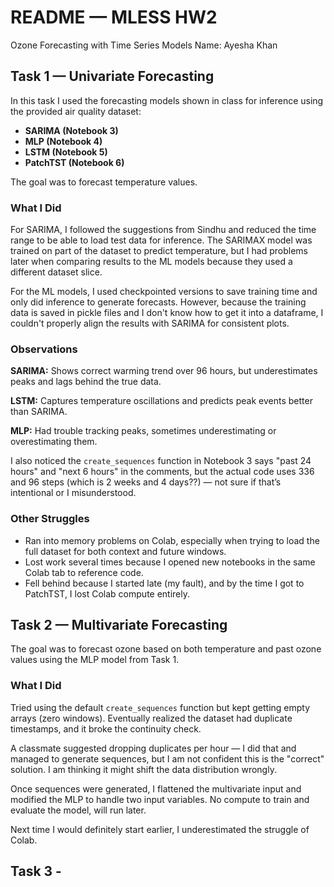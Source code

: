 # README — MLESS HW2

Ozone Forecasting with Time Series Models
Name: Ayesha Khan

## Task 1 — Univariate Forecasting

In this task I used the forecasting models shown in class for inference using the provided air quality dataset:

* **SARIMA (Notebook 3)**
* **MLP (Notebook 4)**
* **LSTM (Notebook 5)**
* **PatchTST (Notebook 6)**

The goal was to forecast temperature values.

### What I Did

For SARIMA, I followed the suggestions from Sindhu and reduced the time range to be able to load test data for inference. The SARIMAX model was trained on part of the dataset to predict temperature, but I had problems later when comparing results to the ML models because they used a different dataset slice.

For the ML models, I used checkpointed versions to save training time and only did inference to generate forecasts. However, because the training data is saved in pickle files and I don't know how to get it into a dataframe, I couldn't properly align the results with SARIMA for consistent plots.

### Observations

**SARIMA:** Shows correct warming trend over 96 hours, but underestimates peaks and lags behind the true data.

**LSTM:** Captures temperature oscillations and predicts peak events better than SARIMA.

**MLP:** Had trouble tracking peaks, sometimes underestimating or overestimating them.

I also noticed the `create_sequences` function in Notebook 3 says "past 24 hours" and "next 6 hours" in the comments, but the actual code uses 336 and 96 steps (which is 2 weeks and 4 days??) — not sure if that’s intentional or I misunderstood.

### Other Struggles

* Ran into memory problems on Colab, especially when trying to load the full dataset for both context and future windows.
* Lost work several times because I opened new notebooks in the same Colab tab to reference code.
* Fell behind because I started late (my fault), and by the time I got to PatchTST, I lost Colab compute entirely.

## Task 2 — Multivariate Forecasting

The goal was to forecast ozone based on both temperature and past ozone values using the MLP model from Task 1.

### What I Did

Tried using the default `create_sequences` function but kept getting empty arrays (zero windows). Eventually realized the dataset had duplicate timestamps, and it broke the continuity check.

A classmate suggested dropping duplicates per hour — I did that and managed to generate sequences, but I am not confident this is the "correct" solution. I am thinking it might shift the data distribution wrongly.

Once sequences were generated, I flattened the multivariate input and modified the MLP to handle two input variables. No compute to train and evaluate the model, will run later.

Next time I would definitely start earlier, I underestimated the struggle of Colab.

## Task 3 - 